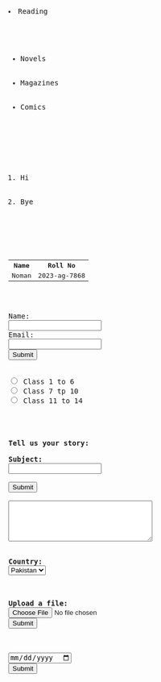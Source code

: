 <!DOCTYPE html>
<html lang="en">
<head>
    <meta charset="UTF-8">
    <meta name="viewport" content="width=device-width, initial-scale=1.0">
    <title>My first page</title>
</head>
<body>
  <Pre>
        <li>Reading</li>
        <ul>
          <li>Novels</li>
          <li>Magazines</li>
          <li>Comics</li>
        </ul>
        <ol>
          <li>Hi</li>
          <li>Bye</li>
        </ol>
      </ul>
      <table>
        <tr>
          <th>Name</th>
          <th>Roll No</th>
        </tr>
        <tr>
          <td>Noman</td>
          <td>2023-ag-7868</td>
      </table>
      <form action="submit.php" method="post">
<label for="name">Name:</label>
<input type="text" id="name" name="name">
<label for="email">Email:</label>
<input type="email" id="email" name="email">
<input type="submit" value="Submit">
<label>
<radio>
<input type="radio" value name="Class" id ="1"> Class 1 to 6
<input type="radio" value name= "Class" id="2" > Class 7 tp 10
<input type="radio" value name= "Class" id="3"> Class 11 to 14
</label>

<div>
<h4><label for="story">Tell us your story:</label>
<div>
<label for="subject">Subject:</label>
<input type="text" id="subject" name="subject">
<div>
<input type="submit" value="Submit">

<textarea id="story" name="story" rows="5" cols="33">
</textarea>
<div>
<label for="country">Country:</label>
<select id="country" name="country">
<option value="Pakistan">Pakistan</option>
<option value="USA">USA</option>
<option value="UK">UK</option>
<option value="UAE">UAE</option>
<option value="KSA">KSA</option>
<option value="Canada">Canada</option>
</select>
</div>
        <div>
<label for="file">Upload a file:</label>
<input type="file" id="file" name="file">
<input type="submit" value="Submit">
 </form>
 <div>
<input date="2023-12-31" type="date" id="start" name="trip-start">
<input type="submit" value="Submit">
 </div>
    </main>
</footer>
 </body>
</html>
